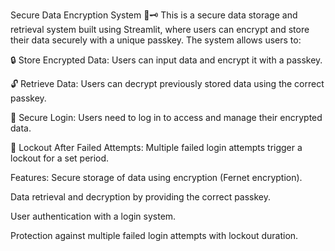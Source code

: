 Secure Data Encryption System 🔏🗝
This is a secure data storage and retrieval system built using Streamlit, where users can encrypt and store their data securely with a unique passkey. The system allows users to:

🔒 Store Encrypted Data: Users can input data and encrypt it with a passkey.

🔓 Retrieve Data: Users can decrypt previously stored data using the correct passkey.

🔑 Secure Login: Users need to log in to access and manage their encrypted data.

🚫 Lockout After Failed Attempts: Multiple failed login attempts trigger a lockout for a set period.

Features:
Secure storage of data using encryption (Fernet encryption).

Data retrieval and decryption by providing the correct passkey.

User authentication with a login system.

Protection against multiple failed login attempts with lockout duration.

